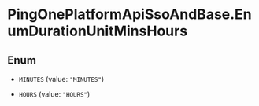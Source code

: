 # PingOnePlatformApiSsoAndBase.EnumDurationUnitMinsHours

## Enum


* `MINUTES` (value: `"MINUTES"`)

* `HOURS` (value: `"HOURS"`)


